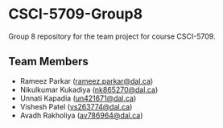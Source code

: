 # CSCI-5709-Group8
Group 8 repository for the team project for course CSCI-5709.

## Team Members

* Rameez Parkar (rameez.parkar@dal.ca)
* Nikulkumar Kukadiya (nk865270@dal.ca)
* Unnati Kapadia (un421671@dal.ca)
* Vishesh Patel (vs263774@dal.ca)
* Avadh Rakholiya (av786964@dal.ca)